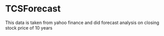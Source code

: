 # TCSForecast

This data is taken from yahoo finance and did forecast analysis on closing stock price of 10 years
